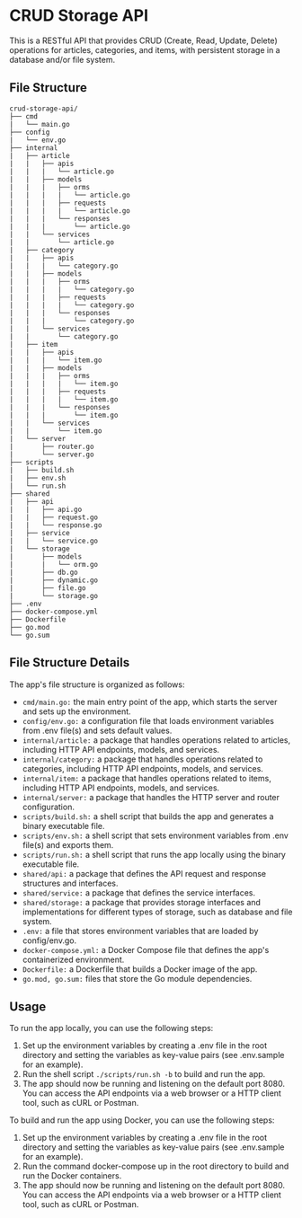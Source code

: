 # CRUD Storage API

This is a RESTful API that provides CRUD (Create, Read, Update, Delete) operations for articles, categories, and items, with persistent storage in a database and/or file system.


## File Structure

```
crud-storage-api/
├── cmd
|   └── main.go
├── config
|   └── env.go
├── internal
|   ├── article
|   |   ├── apis
|   |   |   └── article.go
|   |   ├── models
|   |   |   ├── orms
|   |   |   |   └── article.go
|   |   |   ├── requests
|   |   |   |   └── article.go
|   |   |   └── responses
|   |   |       └── article.go
|   |   └── services
|   |       └── article.go
|   ├── category
|   |   ├── apis
|   |   |   └── category.go
|   |   ├── models
|   |   |   ├── orms
|   |   |   |   └── category.go
|   |   |   ├── requests
|   |   |   |   └── category.go
|   |   |   └── responses
|   |   |       └── category.go
|   |   └── services
|   |       └── category.go
|   ├── item
|   |   ├── apis
|   |   |   └── item.go
|   |   ├── models
|   |   |   ├── orms
|   |   |   |   └── item.go
|   |   |   ├── requests
|   |   |   |   └── item.go
|   |   |   └── responses
|   |   |       └── item.go
|   |   └── services
|   |       └── item.go
|   └── server
|       ├── router.go
|       └── server.go
├── scripts
|   ├── build.sh
|   ├── env.sh
|   └── run.sh
├── shared
|   ├── api
|   |   ├── api.go
|   |   ├── request.go
|   |   └── response.go
|   ├── service
|   |   └── service.go
|   └── storage
|       ├── models
|       |   └── orm.go
|       ├── db.go
|       ├── dynamic.go
|       ├── file.go
|       └── storage.go
├── .env
├── docker-compose.yml
├── Dockerfile
├── go.mod
└── go.sum

```

## File Structure Details

The app's file structure is organized as follows:

- `cmd/main.go:` the main entry point of the app, which starts the server and sets up the environment.
- `config/env.go:` a configuration file that loads environment variables from .env file(s) and sets default values.
- `internal/article:` a package that handles operations related to articles, including HTTP API endpoints, models, and services.
- `internal/category:` a package that handles operations related to categories, including HTTP API endpoints, models, and services.
- `internal/item:` a package that handles operations related to items, including HTTP API endpoints, models, and services.
- `internal/server:` a package that handles the HTTP server and router configuration.
- `scripts/build.sh:` a shell script that builds the app and generates a binary executable file.
- `scripts/env.sh:` a shell script that sets environment variables from .env file(s) and exports them.
- `scripts/run.sh:` a shell script that runs the app locally using the binary executable file.
- `shared/api:` a package that defines the API request and response structures and interfaces.
- `shared/service:` a package that defines the service interfaces.
- `shared/storage:` a package that provides storage interfaces and implementations for different types of storage, such as database and file system.
- `.env:` a file that stores environment variables that are loaded by config/env.go.
- `docker-compose.yml:` a Docker Compose file that defines the app's containerized environment.
- `Dockerfile:` a Dockerfile that builds a Docker image of the app.
- `go.mod, go.sum:` files that store the Go module dependencies.

## Usage

To run the app locally, you can use the following steps:

1. Set up the environment variables by creating a .env file in the root directory and setting the variables as key-value pairs (see .env.sample for an example).
3. Run the shell script `./scripts/run.sh -b` to build and run the app.
4. The app should now be running and listening on the default port 8080. You can access the API endpoints via a web browser or a HTTP client tool, such as cURL or Postman.

To build and run the app using Docker, you can use the following steps:

1. Set up the environment variables by creating a .env file in the root directory and setting the variables as key-value pairs (see .env.sample for an example).
2. Run the command docker-compose up in the root directory to build and run the Docker containers.
3. The app should now be running and listening on the default port 8080. You can access the API endpoints via a web browser or a HTTP client tool, such as cURL or Postman.
